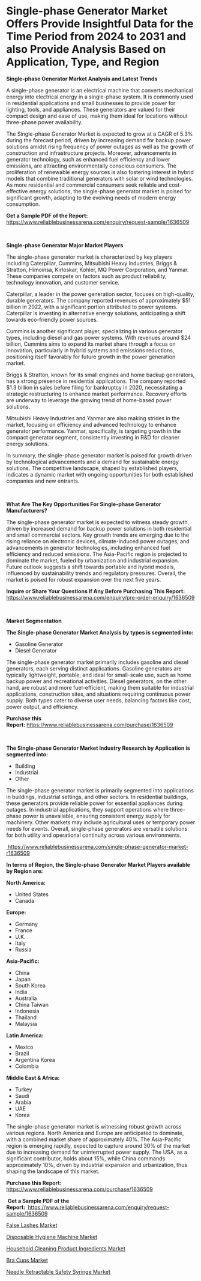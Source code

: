 <p><h1>Single-phase Generator Market Offers Provide Insightful Data for the Time Period from 2024 to 2031 and also Provide Analysis Based on Application, Type, and Region</h1></p><p><strong>Single-phase Generator Market Analysis and Latest Trends</strong></p>
<p><p>A single-phase generator is an electrical machine that converts mechanical energy into electrical energy in a single-phase system. It is commonly used in residential applications and small businesses to provide power for lighting, tools, and appliances. These generators are valued for their compact design and ease of use, making them ideal for locations without three-phase power availability.</p><p>The Single-phase Generator Market is expected to grow at a CAGR of 5.3% during the forecast period, driven by increasing demand for backup power solutions amidst rising frequency of power outages as well as the growth of construction and infrastructure projects. Moreover, advancements in generator technology, such as enhanced fuel efficiency and lower emissions, are attracting environmentally conscious consumers. The proliferation of renewable energy sources is also fostering interest in hybrid models that combine traditional generators with solar or wind technologies. As more residential and commercial consumers seek reliable and cost-effective energy solutions, the single-phase generator market is poised for significant growth, adapting to the evolving needs of modern energy consumption.</p></p>
<p><strong>Get a Sample PDF of the Report:&nbsp;</strong> <a href="https://www.reliablebusinessarena.com/enquiry/request-sample/1636509">https://www.reliablebusinessarena.com/enquiry/request-sample/1636509</a></p>
<p>&nbsp;</p>
<p><strong>Single-phase Generator Major Market Players</strong></p>
<p><p>The single-phase generator market is characterized by key players including Caterpillar, Cummins, Mitsubishi Heavy Industries, Briggs & Stratton, Himoinsa, Kirloskar, Kohler, MQ Power Corporation, and Yanmar. These companies compete on factors such as product reliability, technology innovation, and customer service.</p><p>Caterpillar, a leader in the power generation sector, focuses on high-quality, durable generators. The company reported revenues of approximately $51 billion in 2022, with a significant portion attributed to power systems. Caterpillar is investing in alternative energy solutions, anticipating a shift towards eco-friendly power sources.</p><p>Cummins is another significant player, specializing in various generator types, including diesel and gas power systems. With revenues around $24 billion, Cummins aims to expand its market share through a focus on innovation, particularly in hybrid systems and emissions reductions, positioning itself favorably for future growth in the power generation market.</p><p>Briggs & Stratton, known for its small engines and home backup generators, has a strong presence in residential applications. The company reported $1.3 billion in sales before filing for bankruptcy in 2020, necessitating a strategic restructuring to enhance market performance. Recovery efforts are underway to leverage the growing trend of home-based power solutions.</p><p>Mitsubishi Heavy Industries and Yanmar are also making strides in the market, focusing on efficiency and advanced technology to enhance generator performance. Yanmar, specifically, is targeting growth in the compact generator segment, consistently investing in R&D for cleaner energy solutions.</p><p>In summary, the single-phase generator market is poised for growth driven by technological advancements and a demand for sustainable energy solutions. The competitive landscape, shaped by established players, indicates a dynamic market with ongoing opportunities for both established companies and new entrants.</p></p>
<p>&nbsp;</p>
<p><strong>What Are The Key Opportunities For Single-phase Generator Manufacturers?</strong></p>
<p><p>The single-phase generator market is expected to witness steady growth, driven by increased demand for backup power solutions in both residential and small commercial sectors. Key growth trends are emerging due to the rising reliance on electronic devices, climate-induced power outages, and advancements in generator technologies, including enhanced fuel efficiency and reduced emissions. The Asia-Pacific region is projected to dominate the market, fueled by urbanization and industrial expansion. Future outlook suggests a shift towards portable and hybrid models, influenced by sustainability trends and regulatory pressures. Overall, the market is poised for robust expansion over the next five years.</p></p>
<p><strong>Inquire or Share Your Questions If Any Before Purchasing This Report:</strong> <a href="https://www.reliablebusinessarena.com/enquiry/pre-order-enquiry/1636509">https://www.reliablebusinessarena.com/enquiry/pre-order-enquiry/1636509</a></p>
<p>&nbsp;</p>
<p><strong>Market Segmentation</strong></p>
<p><strong>The Single-phase Generator Market Analysis by types is segmented into:</strong></p>
<p><ul><li>Gasoline Generator</li><li>Diesel Generator</li></ul></p>
<p><p>The single-phase generator market primarily includes gasoline and diesel generators, each serving distinct applications. Gasoline generators are typically lightweight, portable, and ideal for small-scale use, such as home backup power and recreational activities. Diesel generators, on the other hand, are robust and more fuel-efficient, making them suitable for industrial applications, construction sites, and situations requiring continuous power supply. Both types cater to diverse user needs, balancing factors like cost, power output, and efficiency.</p></p>
<p><strong>Purchase this Report:&nbsp;</strong><a href="https://www.reliablebusinessarena.com/purchase/1636509">https://www.reliablebusinessarena.com/purchase/1636509</a></p>
<p>&nbsp;</p>
<p><strong>The Single-phase Generator Market Industry Research by Application is segmented into:</strong></p>
<p><ul><li>Building</li><li>Industrial</li><li>Other</li></ul></p>
<p><p>The single-phase generator market is primarily segmented into applications in buildings, industrial settings, and other sectors. In residential buildings, these generators provide reliable power for essential appliances during outages. In industrial applications, they support operations where three-phase power is unavailable, ensuring consistent energy supply for machinery. Other markets may include agricultural uses or temporary power needs for events. Overall, single-phase generators are versatile solutions for both utility and operational continuity across various environments.</p></p>
<p><a href="https://www.reliablebusinessarena.com/single-phase-generator-market-r1636509">&nbsp;https://www.reliablebusinessarena.com/single-phase-generator-market-r1636509</a></p>
<p><strong>In terms of Region, the Single-phase Generator Market Players available by Region are:</strong></p>
<p>
    <p> <strong> North America: </strong>
        <ul>
            <li>United States</li>
            <li>Canada</li>
        </ul>
        </p> 
    <p> <strong> Europe: </strong>
        <ul>
            <li>Germany</li>
            <li>France</li>
            <li>U.K.</li>
            <li>Italy</li>
            <li>Russia</li>
        </ul>
        </p> 
    <p> <strong> Asia-Pacific: </strong>
        <ul>
            <li>China</li>
            <li>Japan</li>
            <li>South Korea</li>
            <li>India</li>
            <li>Australia</li>
            <li>China Taiwan</li>
            <li>Indonesia</li>
            <li>Thailand</li>
            <li>Malaysia</li>
        </ul>
        </p> 
    <p> <strong> Latin America: </strong>
        <ul>
            <li>Mexico</li>
            <li>Brazil</li>
            <li>Argentina Korea</li>
            <li>Colombia</li>
        </ul>
        </p> 
    <p> <strong> Middle East & Africa: </strong>
        <ul>
            <li>Turkey</li>
            <li>Saudi</li>
            <li>Arabia</li>
            <li>UAE</li>
            <li>Korea</li>
        </ul>
    </p>
    </p>
<p><p>The single-phase generator market is witnessing robust growth across various regions. North America and Europe are anticipated to dominate, with a combined market share of approximately 40%. The Asia-Pacific region is emerging rapidly, expected to capture around 30% of the market due to increasing demand for uninterrupted power supply. The USA, as a significant contributor, holds about 15%, while China commands approximately 10%, driven by industrial expansion and urbanization, thus shaping the landscape of this market.</p></p>
<p><strong>Purchase this Report: </strong><a href="https://www.reliablebusinessarena.com/purchase/1636509">https://www.reliablebusinessarena.com/purchase/1636509</a></p>
<p>&nbsp;<strong>Get a Sample PDF of the Report:&nbsp;&nbsp;</strong><a href="https://www.reliablebusinessarena.com/enquiry/request-sample/1636509">https://www.reliablebusinessarena.com/enquiry/request-sample/1636509</a></p>
<p><strong></strong></p>
<p><p><a href="https://issuu.com/reportprime-2/docs/false-lashes-market-size-2030.pptx_f145f1d6252922">False Lashes Market</a></p><p><a href="https://medium.com/@monroethiel2023/emerging-opportunities-and-challenges-in-the-global-disposable-hygiene-machine-market-2024-2031-e87bbf716e27">Disposable Hygiene Machine Market</a></p><p><a href="https://medium.com/@monroethiel2023/household-cleaning-product-ingredients-market-insights-product-type-application-trends-and-5b17e27e2cde">Household Cleaning Product Ingredients Market</a></p><p><a href="https://issuu.com/reportprime-2/docs/bra-cups-market-size-2030.pptx_efdbe3958ff402">Bra Cups Market</a></p><p><a href="https://www.linkedin.com/pulse/pioneering-growth-analyzing-global-needle-retractable-safety-kvkme?trackingId=RJAS2kcWTRGUmEjdUIIylg%3D%3D">Needle Retractable Safety Syringe Market</a></p></p>